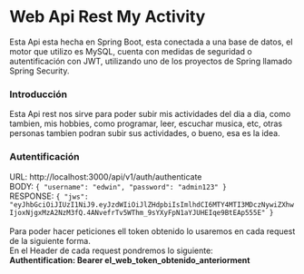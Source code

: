 # Web Api Rest My Activity
Esta Api esta hecha en Spring Boot, esta conectada a una base de datos, el motor
que utilizo es MySQL, cuenta con medidas de seguridad o autentificación con JWT, 
utilizando uno de los proyectos de Spring llamado Spring Security.

### Introducción
Esta Api rest nos sirve para poder subir mis actividades del dia a dia,
como tambien, mis hobbies, como programar, leer, escuchar musica, etc, otras personas tambien podran subir
sus actividades, o bueno, esa es la idea.

### Autentificación
URL: http://localhost:3000/api/v1/auth/authenticate
<br>
BODY: `{
"username": "edwin",
"password": "admin123"
}`
<br>
RESPONSE: `{
"jws": "eyJhbGciOiJIUzI1NiJ9.eyJzdWIiOiJlZHdpbiIsImlhdCI6MTY4MTI3MDczNywiZXhwIjoxNjgxMzA2NzM3fQ.4ANvefrTv5WThm_9sYXyFpN1aYJUHEIqe9BtEAp555E"
}`
<br>
<br>
Para poder hacer peticiones ell token obtenido lo usaremos en cada request
de la siguiente forma.
<br>
En el Header de cada request pondremos lo siguiente:<br>
<strong>Authentification: Bearer el_web_token_obtenido_anteriorment</strong>











